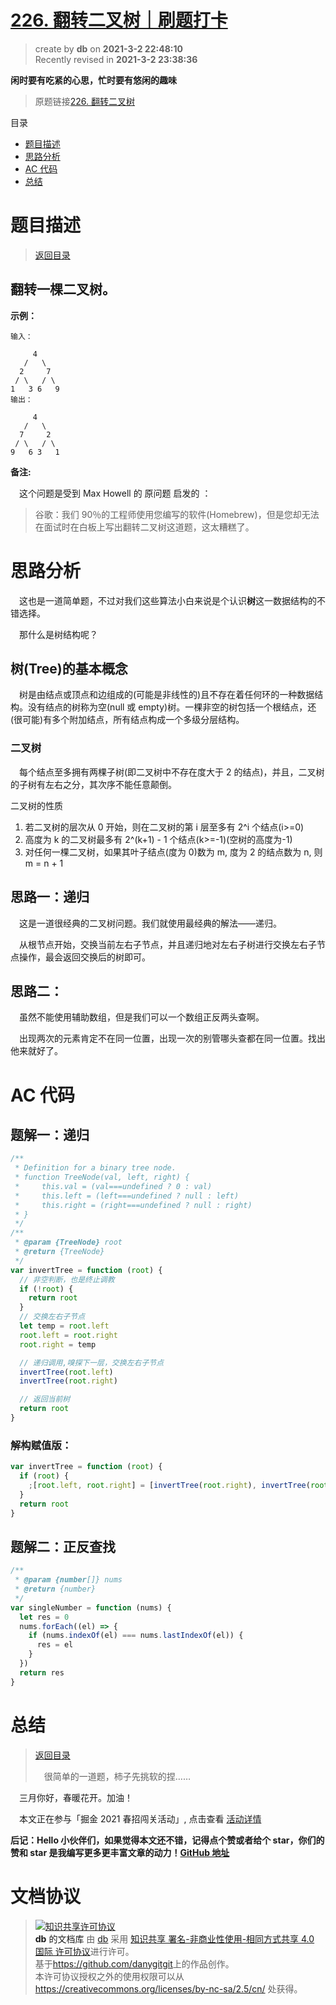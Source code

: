 # [226. 翻转二叉树｜刷题打卡](https://github.com/danygitgit/document-library)

> create by **db** on **2021-3-2 22:48:10**  
> Recently revised in **2021-3-2 23:38:36**

**闲时要有吃紧的心思，忙时要有悠闲的趣味**

> 原题链接[226. 翻转二叉树](https://leetcode-cn.com/problems/invert-binary-tree/)

<a id="catalog">目录</a>

- [题目描述](#preface)
- [思路分析](#main-body)
- [AC 代码](#main-body2)
- [总结](#summary)

# <a  id="preface">题目描述</a>

> [返回目录](#catalog)

## 翻转一棵二叉树。

**示例：**

```
输入：

     4
   /   \
  2     7
 / \   / \
1   3 6   9
输出：

     4
   /   \
  7     2
 / \   / \
9   6 3   1
```

**备注:**

&emsp;这个问题是受到 Max Howell 的 原问题 启发的 ：

> 谷歌：我们 90％的工程师使用您编写的软件(Homebrew)，但是您却无法在面试时在白板上写出翻转二叉树这道题，这太糟糕了。

# <a  id="main-body">思路分析</a>

&emsp;这也是一道简单题，不过对我们这些算法小白来说是个认识**树**这一数据结构的不错选择。

&emsp;那什么是树结构呢？

## 树(Tree)的基本概念

&emsp;树是由结点或顶点和边组成的(可能是非线性的)且不存在着任何环的一种数据结构。没有结点的树称为空(null 或 empty)树。一棵非空的树包括一个根结点，还(很可能)有多个附加结点，所有结点构成一个多级分层结构。

### 二叉树

&emsp;每个结点至多拥有两棵子树(即二叉树中不存在度大于 2 的结点)，并且，二叉树的子树有左右之分，其次序不能任意颠倒。

二叉树的性质

1. 若二叉树的层次从 0 开始，则在二叉树的第 i 层至多有 2^i 个结点(i>=0)
2. 高度为 k 的二叉树最多有 2^(k+1) - 1 个结点(k>=-1)(空树的高度为-1)
3. 对任何一棵二叉树，如果其叶子结点(度为 0)数为 m, 度为 2 的结点数为 n, 则 m = n + 1

## 思路一：递归

&emsp;这是一道很经典的二叉树问题。我们就使用最经典的解法——递归。

&emsp;从根节点开始，交换当前左右子节点，并且递归地对左右子树进行交换左右子节点操作，最会返回交换后的树即可。

## 思路二：

&emsp;虽然不能使用辅助数组，但是我们可以一个数组正反两头查啊。

&emsp;出现两次的元素肯定不在同一位置，出现一次的别管哪头查都在同一位置。找出他来就好了。

# <a  id="main-body2">AC 代码</a>

## 题解一：递归

```js
/**
 * Definition for a binary tree node.
 * function TreeNode(val, left, right) {
 *     this.val = (val===undefined ? 0 : val)
 *     this.left = (left===undefined ? null : left)
 *     this.right = (right===undefined ? null : right)
 * }
 */
/**
 * @param {TreeNode} root
 * @return {TreeNode}
 */
var invertTree = function (root) {
  // 非空判断，也是终止调教
  if (!root) {
    return root
  }
  // 交换左右子节点
  let temp = root.left
  root.left = root.right
  root.right = temp

  // 递归调用,嗅探下一层，交换左右子节点
  invertTree(root.left)
  invertTree(root.right)

  // 返回当前树
  return root
}
```

### 解构赋值版：

```js
var invertTree = function (root) {
  if (root) {
    ;[root.left, root.right] = [invertTree(root.right), invertTree(root.left)]
  }
  return root
}
```

<!-- 作者：mango-lzp
链接：https://leetcode-cn.com/problems/invert-binary-tree/solution/jsjie-gou-fu-zhi-di-gui-by-mango-lzp/
来源：力扣（LeetCode）
著作权归作者所有。商业转载请联系作者获得授权，非商业转载请注明出处。 -->

## 题解二：正反查找

```js
/**
 * @param {number[]} nums
 * @return {number}
 */
var singleNumber = function (nums) {
  let res = 0
  nums.forEach((el) => {
    if (nums.indexOf(el) === nums.lastIndexOf(el)) {
      res = el
    }
  })
  return res
}
```

# <a  id="summary">总结</a>

> [返回目录](#catalog)
>
> &emsp;很简单的一道题，柿子先挑软的捏……

&emsp;三月你好，春暖花开。加油！

&emsp;本文正在参与「掘金 2021 春招闯关活动」, 点击查看 [活动详情](https://juejin.cn/post/6933147477399109640)

**后记：Hello 小伙伴们，如果觉得本文还不错，记得点个赞或者给个 star，你们的赞和 star 是我编写更多更丰富文章的动力！[GitHub 地址](https://github.com/danygitgit/document-library)**

# 文档协议

> <a rel="license" href="http://creativecommons.org/licenses/by-nc-sa/4.0/"><img alt="知识共享许可协议" style="border-width:0" src="https://user-gold-cdn.xitu.io/2018/12/23/167d9537f3e29c99?w=88&h=31&f=png&s=1888" /></a><br /><a xmlns:dct="http://purl.org/dc/terms/" property="dct:title">**db** 的文档库</a> 由 <a xmlns:cc="http://creativecommons.org/ns#" href="db" property="cc:attributionName" rel="cc:attributionURL">db</a> 采用 <a rel="license" href="http://creativecommons.org/licenses/by-nc-sa/4.0/">知识共享 署名-非商业性使用-相同方式共享 4.0 国际 许可协议</a>进行许可。<br />基于<a xmlns:dct="http://purl.org/dc/terms/" href="https://github.com/danygitgit" rel="dct:source">https://github.com/danygitgit</a>上的作品创作。<br />本许可协议授权之外的使用权限可以从 <a xmlns:cc="http://creativecommons.org/ns#" href="https://creativecommons.org/licenses/by-nc-sa/2.5/cn/" rel="cc:morePermissions">https://creativecommons.org/licenses/by-nc-sa/2.5/cn/</a> 处获得。
